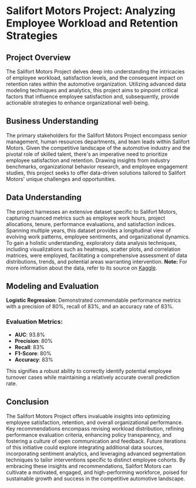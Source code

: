 # Salifort Motors Project: Analyzing Employee Workload and Retention Strategies

## Project Overview
The Salifort Motors Project delves deep into understanding the intricacies of employee workload, satisfaction levels, and the consequent impact on retention rates within the automotive organization. Utilizing advanced data modeling techniques and analytics, this project aims to pinpoint critical factors that influence employee satisfaction and, subsequently, provide actionable strategies to enhance organizational well-being.

## Business Understanding
The primary stakeholders for the Salifort Motors Project encompass senior management, human resources departments, and team leads within Salifort Motors. Given the competitive landscape of the automotive industry and the pivotal role of skilled talent, there's an imperative need to prioritize employee satisfaction and retention. Drawing insights from industry benchmarks, organizational behavior research, and employee engagement studies, this project seeks to offer data-driven solutions tailored to Salifort Motors' unique challenges and opportunities.

## Data Understanding
The project harnesses an extensive dataset specific to Salifort Motors, capturing nuanced metrics such as employee work hours, project allocations, tenure, performance evaluations, and satisfaction indices. Spanning multiple years, this dataset provides a longitudinal view of evolving work patterns, employee sentiments, and organizational dynamics. To gain a holistic understanding, exploratory data analysis techniques, including visualizations such as heatmaps, scatter plots, and correlation matrices, were employed, facilitating a comprehensive assessment of data distributions, trends, and potential areas warranting intervention.
**Note:** For more information about the data, refer to its source on [Kaggle](https://www.kaggle.com/datasets/mfaisalqureshi/hr-analytics-and-job-prediction?select=HR_comma_sep.csv).

## Modeling and Evaluation

**Logistic Regression**: Demonstrated commendable performance metrics with a precision of 80%, recall of 83%, and an accuracy rate of 83%.


### Evaluation Metrics:
- **AUC**: 93.8%
- **Precision**: 80%
- **Recall**: 83%
- **F1-Score**: 80%
- **Accuracy**: 83%

This signifies a robust ability to correctly identify potential employee turnover cases while maintaining a relatively accurate overall prediction rate.

## Conclusion
The Salifort Motors Project offers invaluable insights into optimizing employee satisfaction, retention, and overall organizational performance. Key recommendations encompass revising workload distribution, refining performance evaluation criteria, enhancing policy transparency, and fostering a culture of open communication and feedback. Future iterations of this initiative could explore integrating additional data sources, incorporating sentiment analytics, and leveraging advanced segmentation techniques to tailor interventions specific to distinct employee cohorts. By embracing these insights and recommendations, Salifort Motors can cultivate a motivated, engaged, and high-performing workforce, poised for sustainable growth and success in the competitive automotive landscape.

